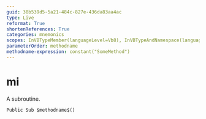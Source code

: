 ```yaml
---
guid: 38b539d5-5a21-484c-827e-436da83aa4ac
type: Live
reformat: True
shortenReferences: True
categories: mnemonics
scopes: InVBTypeMember(languageLevel=Vb8), InVBTypeAndNamespace(languageLevel=Vb8)
parameterOrder: methodname
methodname-expression: constant("SomeMethod")
---
```


# mi

A subroutine.

```
Public Sub $methodname$()
```
